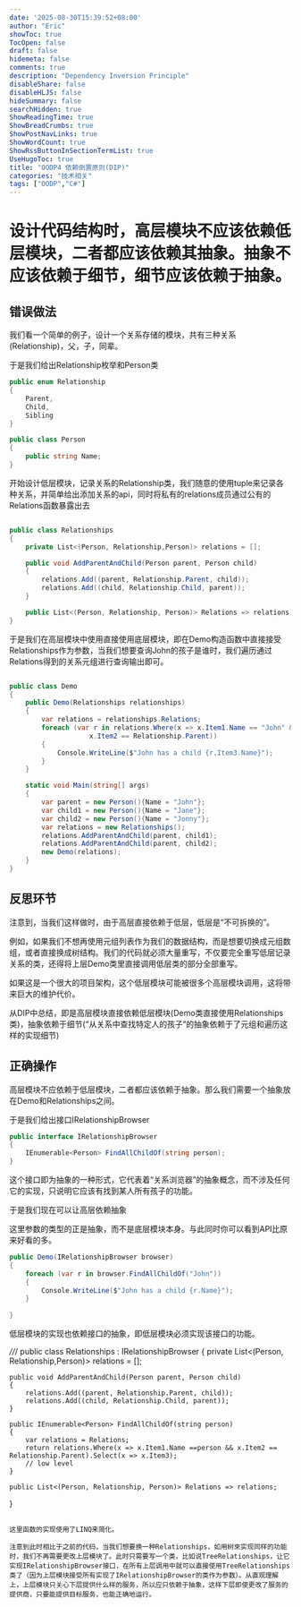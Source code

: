 ```yaml
---
date: '2025-08-30T15:39:52+08:00'
author: "Eric"
showToc: true
TocOpen: false
draft: false
hidemeta: false
comments: true
description: "Dependency Inversion Principle"
disableShare: false
disableHLJS: false
hideSummary: false
searchHidden: true
ShowReadingTime: true
ShowBreadCrumbs: true
ShowPostNavLinks: true
ShowWordCount: true
ShowRssButtonInSectionTermList: true
UseHugoToc: true
title: "OODP4 依赖倒置原则(DIP)"
categories: "技术相关"
tags: ["OODP","C#"]
---
```


# 设计代码结构时，高层模块不应该依赖低层模块，二者都应该依赖其抽象。抽象不应该依赖于细节，细节应该依赖于抽象。

## 错误做法

我们看一个简单的例子，设计一个关系存储的模块，共有三种关系(Relationship)，父，子，同辈。

于是我们给出Relationship枚举和Person类
```C#
public enum Relationship
{
    Parent,
    Child,
    Sibling
}

public class Person
{
    public string Name;
}
```

开始设计低层模块，记录关系的Relationship类，我们随意的使用tuple来记录各种关系，并简单给出添加关系的api，同时将私有的relations成员通过公有的Relations函数暴露出去

```C#

public class Relationships
{
    private List<(Person, Relationship,Person)> relations = [];

    public void AddParentAndChild(Person parent, Person child)
    {
        relations.Add((parent, Relationship.Parent, child));
        relations.Add((child, Relationship.Child, parent));
    }

    public List<(Person, Relationship, Person)> Relations => relations;
}
```

于是我们在高层模块中使用直接使用底层模块，即在Demo构造函数中直接接受Relationships作为参数，当我们想要查询John的孩子是谁时，我们遍历通过Relations得到的关系元组进行查询输出即可。

```C#

public class Demo
{
    public Demo(Relationships relationships)
    {
        var relations = relationships.Relations;
        foreach (var r in relations.Where(x => x.Item1.Name == "John" &&
                    x.Item2 == Relationship.Parent))
        {
            Console.WriteLine($"John has a child {r.Item3.Name}");
        }
    }

    static void Main(string[] args)
    {
        var parent = new Person(){Name = "John"};
        var child1 = new Person(){Name = "Jane"};
        var child2 = new Person(){Name = "Jonny"};
        var relations = new Relationships();
        relations.AddParentAndChild(parent, child1);
        relations.AddParentAndChild(parent, child2);
        new Demo(relations);
    }
} 

```

## 反思环节

注意到，当我们这样做时，由于高层直接依赖于低层，低层是“不可拆换的”。

例如，如果我们不想再使用元组列表作为我们的数据结构，而是想要切换成元组数组，或者直接换成树结构。我们的代码就必须大量重写，不仅要完全重写低层记录关系的类，还得将上层Demo类里直接调用低层类的部分全部重写。

如果这是一个很大的项目架构，这个低层模块可能被很多个高层模块调用，这将带来巨大的维护代价。

从DIP中总结，即是高层模块直接依赖低层模块(Demo类直接使用Relationships类)，抽象依赖于细节(“从关系中查找特定人的孩子”的抽象依赖于了元组和遍历这样的实现细节)

## 正确操作

高层模块不应依赖于低层模块，二者都应该依赖于抽象。那么我们需要一个抽象放在Demo和Relationships之间。

于是我们给出接口IRelationshipBrowser

```C#
public interface IRelationshipBrowser
{
    IEnumerable<Person> FindAllChildOf(string person);
}
```

这个接口即为抽象的一种形式，它代表着“关系浏览器”的抽象概念，而不涉及任何它的实现，只说明它应该有找到某人所有孩子的功能。

于是我们现在可以让高层依赖抽象


这里参数的类型的正是抽象，而不是底层模块本身。与此同时你可以看到API比原来好看的多。

```C#
public Demo(IRelationshipBrowser browser) 
{
    foreach (var r in browser.FindAllChildOf("John"))
    {
        Console.WriteLine($"John has a child {r.Name}");
    }
    
}
```

低层模块的实现也依赖接口的抽象，即低层模块必须实现该接口的功能。

*//*/
public class Relationships : IRelationshipBrowser
{
    private List<(Person, Relationship,Person)> relations = [];

    public void AddParentAndChild(Person parent, Person child)
    {
        relations.Add((parent, Relationship.Parent, child));
        relations.Add((child, Relationship.Child, parent));
    }

    public IEnumerable<Person> FindAllChildOf(string person)
    {
        var relations = Relations;
        return relations.Where(x => x.Item1.Name ==person && x.Item2 == Relationship.Parent).Select(x => x.Item3);
        // low level
    }

    public List<(Person, Relationship, Person)> Relations => relations;
}
```

这里函数的实现使用了LINQ来简化。

注意到此时相比于之前的代码，当我们想要换一种Relationships，如用树來实现同样的功能时，我们不再需要更改上层模块了。此时只需要写一个类，比如说TreeRelationships，让它实现IRelationshipBrowser接口，在所有上层调用中就可以直接使用TreeRelationships类了（因为上层模块接受所有实现了IRelationshipBrowser的类作为参数）。从直观理解上，上层模块只关心下层提供什么样的服务，所以应只依赖于抽象，这样下层即使更改了服务的提供商，只要能提供目标服务，也能正确地运行。

